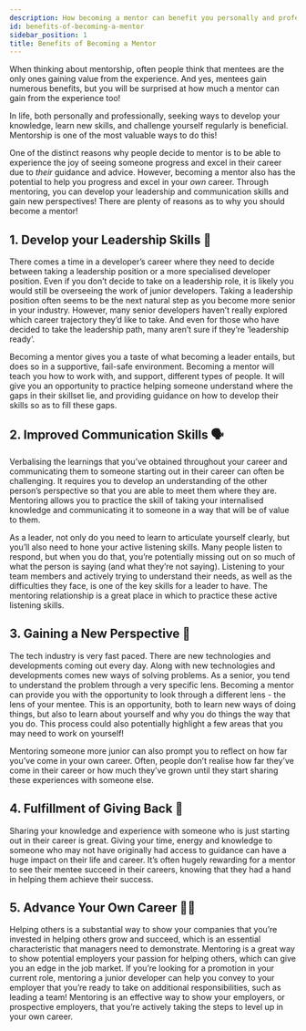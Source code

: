 ```yaml
---
description: How becoming a mentor can benefit you personally and professionally.
id: benefits-of-becoming-a-mentor
sidebar_position: 1
title: Benefits of Becoming a Mentor
---
```


<head>
    <meta property="og:title" content="Benefits of Becoming a Mentor" />
    <meta property="og:type" content="article" />
    <meta property="og:url" content="https://www.developermentoring.guide/getting-started-with-mentoring/For%20Mentors/benefits-of-becoming-a-mentor" />
</head>

When thinking about mentorship, often people think that mentees are the only ones gaining value from the experience. And yes, mentees gain numerous benefits, but you will be surprised at how much a mentor can gain from the experience too!

In life, both personally and professionally, seeking ways to develop your knowledge, learn new skills, and challenge yourself regularly is beneficial. Mentorship is one of the most valuable ways to do this!

One of the distinct reasons why people decide to mentor is to be able to experience the joy of seeing someone progress and excel in their career due to *their* guidance and advice. However, becoming a mentor also has the potential to help you progress and excel in your *own* career. Through mentoring, you can develop your leadership and communication skills and gain new perspectives! There are plenty of reasons as to why you should become a mentor!

## 1. Develop your Leadership Skills 💪

There comes a time in a developer’s career where they need to decide between taking a leadership position or a more specialised developer position. Even if you don’t decide to take on a leadership role, it is likely you would still be overseeing the work of junior developers. Taking a leadership position often seems to be the next natural step as you become more senior in your industry. However, many senior developers haven’t really explored which career trajectory they’d like to take. And even for those who have decided to take the leadership path, many aren’t sure if they’re ‘leadership ready’.

Becoming a mentor gives you a taste of what becoming a leader entails, but does so in a supportive, fail-safe environment. Becoming a mentor will teach you how to work with, and support, different types of people. It will give you an opportunity to practice helping someone understand where the gaps in their skillset lie, and providing guidance on how to develop their skills so as to fill these gaps.

## 2. Improved Communication Skills 🗣

Verbalising the learnings that you’ve obtained throughout your career and communicating them to someone starting out in their career can often be challenging. It requires you to develop an understanding of the other person’s perspective so that you are able to meet them where they are. Mentoring allows you to practice the skill of taking your internalised knowledge and communicating it to someone in a way that will be of value to them.

As a leader, not only do you need to learn to articulate yourself clearly, but you’ll also need to hone your active listening skills. Many people listen to respond, but when you do that, you’re potentially missing out on so much of what the person is saying (and what they’re not saying). Listening to your team members and actively trying to understand their needs, as well as the difficulties they face, is one of the key skills for a leader to have. The mentoring relationship is a great place in which to practice these active listening skills.

## 3. Gaining a New Perspective  🔭

The tech industry is very fast paced. There are new technologies and developments coming out every day. Along with new technologies and developments comes new ways of solving problems. As a senior, you tend to understand the problem through a very specific lens. Becoming a mentor can provide you with the opportunity to look through a different lens - the lens of your mentee. This is an opportunity, both to learn new ways of doing things, but also to learn about yourself and why you do things the way that you do. This process could also potentially highlight a few areas that you may need to work on yourself!

Mentoring someone more junior can also prompt you to reflect on how far you’ve come in your own career. Often, people don’t realise how far they’ve come in their career or how much they’ve grown until they start sharing these experiences with someone else.

## 4. Fulfillment of Giving Back 🙏

Sharing your knowledge and experience with someone who is just starting out in their career is great. Giving your time, energy and knowledge to someone who may not have originally had access to guidance can have a huge impact on their life and career. It’s often hugely rewarding for a mentor to see their mentee succeed in their careers, knowing that they had a hand in helping them achieve their success.

## 5. Advance Your Own Career 🏃‍♂️

Helping others is a substantial way to show your companies that you’re invested in helping others grow and succeed, which is an essential characteristic that managers need to demonstrate. Mentoring is a great way to show potential employers your passion for helping others, which can give you an edge in the job market. If you’re looking for a promotion in your current role, mentoring a junior developer can help you convey to  your employer that you’re ready to take on additional responsibilities, such as leading a team! Mentoring is an effective way to show your employers, or prospective employers, that you’re actively taking the steps to level up in your own career.
